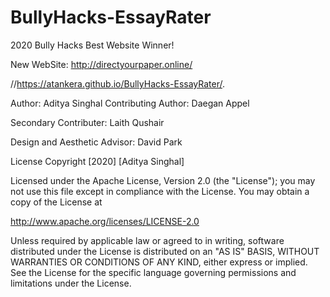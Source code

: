 # BullyHacks-EssayRater

2020 Bully Hacks Best Website Winner!

New WebSite: http://directyourpaper.online/

//https://atankera.github.io/BullyHacks-EssayRater/.

Author: Aditya Singhal
Contributing Author: Daegan Appel

Secondary Contributer: Laith Qushair

Design and Aesthetic Advisor: David Park

         
License
Copyright [2020] [Aditya Singhal]

Licensed under the Apache License, Version 2.0 (the "License"); you may not use this file except in compliance with the License. You may obtain a copy of the License at

http://www.apache.org/licenses/LICENSE-2.0

Unless required by applicable law or agreed to in writing, software distributed under the License is distributed on an "AS IS" BASIS, WITHOUT WARRANTIES OR CONDITIONS OF ANY KIND, either express or implied. See the License for the specific language governing permissions and limitations under the License.
